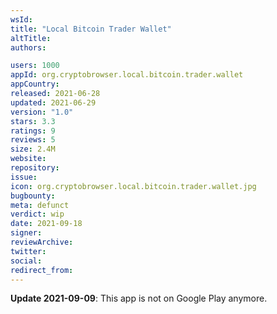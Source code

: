 ```yaml
---
wsId: 
title: "Local Bitcoin Trader Wallet"
altTitle: 
authors:

users: 1000
appId: org.cryptobrowser.local.bitcoin.trader.wallet
appCountry: 
released: 2021-06-28
updated: 2021-06-29
version: "1.0"
stars: 3.3
ratings: 9
reviews: 5
size: 2.4M
website: 
repository: 
issue: 
icon: org.cryptobrowser.local.bitcoin.trader.wallet.jpg
bugbounty: 
meta: defunct
verdict: wip
date: 2021-09-18
signer: 
reviewArchive:
twitter: 
social:
redirect_from:
---
```


**Update 2021-09-09**: This app is not on Google Play anymore.
